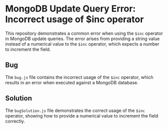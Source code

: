 # MongoDB Update Query Error: Incorrect usage of $inc operator
This repository demonstrates a common error when using the `$inc` operator in MongoDB update queries. The error arises from providing a string value instead of a numerical value to the `$inc` operator, which expects a number to increment the field.

## Bug
The `bug.js` file contains the incorrect usage of the `$inc` operator, which results in an error when executed against a MongoDB database.

## Solution
The `bugSolution.js` file demonstrates the correct usage of the `$inc` operator, showing how to provide a numerical value to increment the field correctly.

